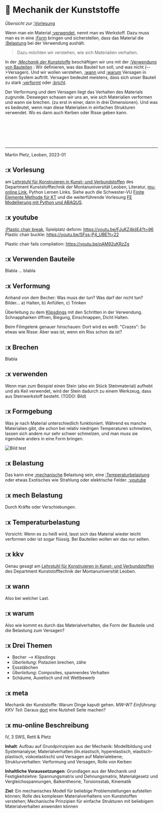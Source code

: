 # 📕 Mechanik der Kunststoffe

*Übersicht zur* [:Vorlesung](#vorlesung) 

Wenn man ein Material [:verwendet](#verwenden), nennt man es Werkstoff. Dazu muss man es in eine [:Form](#formgebung) bringen und sicherstellen, dass das Material die [:Belastung](#belastung) bei der Verwendung aushält.

> Dazu möchten wir verstehen, wie sich Materialien verhalten.

In der [:_Mechanik der Kunststoffe_](#KKV) beschäftigen wir uns mit der [:Verwendung von Bauteilen](#verwendenbauteile) : Wir definieren, was das Bauteil tun soll, und was nicht (-->Versagen). Und wir wollen verstehen, [:wann](#wann) und [:warum](#warum) Versagen in einem System auftritt. Versagen bedeutet meistens, dass sich unser Bauteil zu stark [:verformt](#verformung) oder [:bricht](#brechen).

Der Verformung und dem Versagen liegt das Verhalten des Materials zugrunde. Deswegen schauen wir uns an, wie sich Materialien verformen und wann sie brechen. (zu erst in einer, dann in drei Dimensionen). Und was es bedeutet, wenn man diese Materialien in einfachen Strukturen verwendet. Wo es dann auch Kerben oder Risse geben kann.

&nbsp;

&nbsp;

&nbsp;

-----
Martin Pletz, Leoben, 2023-01


## :x Vorlesung
am [Lehrstuhl für Konstruieren in Kunst- und Verbundstoffen](https://www.kunststofftechnik.at/konstruieren) des Department Kunststofftechnik der Montanuniversität Leoben, Literatur, [mu-online Link](https://online.unileoben.ac.at/mu_online/pl/ui/$ctx/wbLv.wbShowLVDetail?pStpSpNr=3214574), Python Lernen Links. Siehe auch die Schwester-VU [Finite Elemente Methode für KT](https://online.unileoben.ac.at/mu_online/pl/ui/$ctx/wbLv.wbShowLVDetail?pStpSpNr=3214576) und die weiterführende Vorlesung [FE Modellierung mit Python und ABAQUS](https://online.unileoben.ac.at/mu_online/pl/ui/$ctx/wbLv.wbShowLVDetail?pStpSpNr=3212968).

## :x youtube

[:Plastic chair break](https://youtu.be/fWcML_H2AaM?t=20), 
Spielplatz deform: <https://youtu.be/FJuKZ4kljE4?t=96>
Plastic chair buckle: <https://youtu.be/SFss-P4_UBE?t=22>

Plastic chair fails compilation: <https://youtu.be/pAM92uKRzZg>


## :x Verwenden Bauteile
Blabla ... blabla


## :x Verformung
Anhand von dem Becher: Was muss der tun? Was darf der nicht tun? Bilder... a) Halten, b) Anfüllen, c) Trinken

Überleitung zu dem [Klipsdings](https://www.ikea.com/at/de/p/bevara-verschlussklemmen-30-st-versch-farben-verschiedene-groessen-10339171) mit den Schritten in der Verwendung. Schnappharken öffnen, Biegung, Einschnappen, Dicht Halten.

Beim Filmgelenk genauer hinschauen: Dort wird es weiß: "Crazes": So etwas wie Risse: Aber was ist, wenn ein Riss schon da ist?

## :x Brechen
Blabla

## :x verwenden
Wenn man zum Beispiel einen Stein (also ein Stück Steinmaterial) aufhebt und als Keil verwendet, wird der Stein dadurch zu einem Werkzeug, dass aus Steinwerkstoff besteht. (TODO: Bild)

## :x Formgebung
Was je nach Material unterschiedlich funktioniert. Während es manche Materialien gibt, die schon bei relativ niedrigen Temperaturen schmelzen, lassen sich andere nur sehr schwer schmelzen, und man muss sie irgendwie anders in eine Form bringen.

![Bild test](https://www.martinpletz.com/wp-content/uploads/2020/09/58459605-8A65-4B9A-898C-CA134D60D632-768x448.jpeg)

## :x Belastung
Das kann eine [:mechanische](#mechbelastung) Belastung sein, eine [:Temperaturbelastung](#Temperaturbelastung) oder etwas Exotisches wie Strahlung oder elektrische Felder. [:youtube](#youtube)

## :x mech Belastung
Durch Kräfte oder Verschiebungen.

## :x Temperaturbelastung
Vorsicht: Wenn es zu heiß wird, lasst sich das Material wieder leicht verformen oder ist sogar flüssig. Bei Bauteilen wollen wir das nur selten. 

## :x kkv
Genau gesagt am [Lehrstuhl für Konstruieren in Kunst- und Verbundstoffen](https://www.kunststofftechnik.at/konstruieren) des Department Kunststofftechnik der Montanuniversität Leoben.

## :x wann
Also bei welcher Last.

## :x warum
Also wie kommt es durch das Materialverhalten, die Form der Bauteile und die Belastung zum Versagen?

## :x Drei Themen
* Becher --> Klipsdings
* _Überleitung_: Pistazien brechen, zähe
* Essstäbchen
* _Überleitung_: Composites, spannendes Verhalten
* Schäume, Auxetisch und mit Wettbewerb 

## :x meta
Mechanik der Kunststoffe: Warum Dinge kaputt gehen. _MW-WT Einführung: KKV Teil_: Daraus [dort](https://ncase.me/nutshell/try/) eine Nutshell Seite machen?

## :x mu-online Beschreibung

IV, 3 SWS, Rettl & Pletz

**Inhalt**: Aufbau auf Grundprinzipien aus der Mechanik: Modellbildung und Systemanalyse; 
Materialverhalten (lin.elastisch, hyperelastisch, elastisch-plastisch, viskoelastisch) und Versagen auf Materialebene; 
Strukturverhalten: Verformung und Versagen, Rolle von Kerben

**Inhaltliche Voraussetzungen**: Grundlagen aus der Mechanik und Festigkeitslehre: Spannungsmatrix und Dehnungsmatrix, Materialgesetz und Vergleichsspannungen, Balkentheorie, Torsionsstab, Kinematik

**Ziel**: Ein mechanisches Modell für beliebige Problemstellungen aufstellen können; Rolle des komplexen Materialverhaltens von Kunststoffen verstehen; Mechanische Prinzipien für einfache Strukturen mit beliebigem Materialverhalten anwenden können
